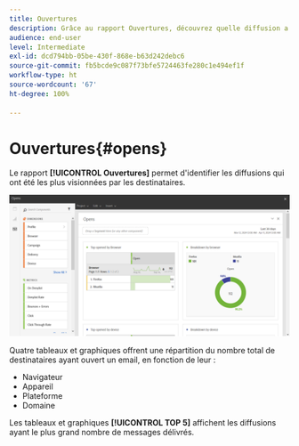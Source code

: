 ```yaml
---
title: Ouvertures
description: Grâce au rapport Ouvertures, découvrez quelle diffusion a été la plus visualisée en fonction de différents critères.
audience: end-user
level: Intermediate
exl-id: dcd794bb-05be-430f-868e-b63d242debc6
source-git-commit: fb5bcde9c087f73bfe5724463fe280c1e494ef1f
workflow-type: ht
source-wordcount: '67'
ht-degree: 100%

---
```


# Ouvertures{#opens}

Le rapport **[!UICONTROL Ouvertures]** permet d&#39;identifier les diffusions qui ont été les plus visionnées par les destinataires.

![](assets/delivery_reports_opens.png)

Quatre tableaux et graphiques offrent une répartition du nombre total de destinataires ayant ouvert un email, en fonction de leur :

* Navigateur
* Appareil
* Plateforme
* Domaine

Les tableaux et graphiques **[!UICONTROL TOP 5]** affichent les diffusions ayant le plus grand nombre de messages délivrés.

